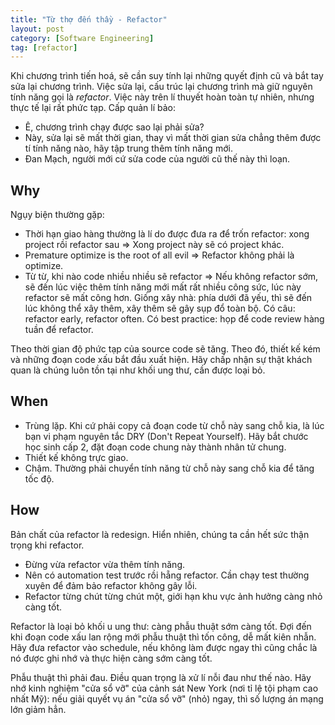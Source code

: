 ```yaml
---
title: "Từ thợ đến thầy - Refactor"
layout: post
category: [Software Engineering]
tag: [refactor]
---
```


Khi chương trình tiến hoá, sẽ cần suy tính lại những quyết định cũ và bắt tay sửa lại chương trình. Việc sửa lại, cấu trúc lại chương trình mà giữ nguyên tính năng gọi là *refactor*. Việc này trên lí thuyết hoàn toàn tự nhiên, nhưng thực tế lại rất phức tạp. Cấp quản lí bảo:

- Ê, chương trình chạy được sao lại phải sửa?
- Này, sửa lại sẽ mất thời gian, thay vì mất thời gian sửa chẳng thêm được tí tính năng nào, hãy tập trung thêm tính năng mới.
- Đan Mạch, người mới cứ sửa code của người cũ thế này thì loạn.

## Why

Ngụy biện thường gặp:

- Thời hạn giao hàng thường là lí do được đưa ra để trốn refactor: xong project rồi refactor sau => Xong project này sẽ có project khác.
- Premature optimize is the root of all evil => Refactor không phải là optimize.
- Từ từ, khi nào code nhiều nhiều sẽ refactor => Nếu không refactor sớm, sẽ đến lúc việc thêm tính năng mới mất rất nhiều công sức, lúc này refactor sẽ mất công hơn. Giống xây nhà: phía dưới đã yếu, thì sẽ đến lúc không thể xây thêm, xây thêm sẽ gây sụp đổ toàn bộ. Có câu: refactor early, refactor often. Có best practice: họp để code review hàng tuần để refactor.

Theo thời gian độ phức tạp của source code sẽ tăng. Theo đó, thiết kế kém và những đoạn code xấu bắt đầu xuất hiện. Hãy chấp nhận sự thật khách quan là chúng luôn tồn tại như khối ung thư, cần được loại bỏ.

## When

- Trùng lặp. Khi cứ phải copy cả đoạn code từ chỗ này sang chỗ kia, là lúc bạn vi phạm nguyên tắc DRY (Don't Repeat Yourself). Hãy bắt chước học sinh cấp 2, đặt đoạn code chung này thành nhân tử chung.
- Thiết kế không trực giao.
- Chậm. Thường phải chuyển tính năng từ chỗ này sang chỗ kia để tăng tốc độ.

## How

Bản chất của refactor là redesign. Hiển nhiên, chúng ta cần hết sức thận trọng khi refactor.

- Đừng vừa refactor vừa thêm tính năng.
- Nên có automation test trước rồi hẵng refactor. Cần chạy test thường xuyên để đảm bảo refactor không gây lỗi.
- Refactor từng chút từng chút một, giới hạn khu vực ảnh hưởng càng nhỏ càng tốt.

Refactor là loại bỏ khối u ung thư: càng phẫu thuật sớm càng tốt. Đợi đến khi đoạn code xấu lan rộng mới phẫu thuật thì tốn công, dễ mất kiên nhẫn. Hãy đưa refactor vào schedule, nếu không làm được ngay thì cũng chắc là nó được ghi nhớ và thực hiện càng sớm càng tốt.

Phẫu thuật thì phải đau. Điều quan trọng là xử lí nỗi đau như thế nào. Hãy nhớ kinh nghiệm "cửa sổ vỡ" của cảnh sát New York (nơi tỉ lệ tội phạm cao nhất Mỹ): nếu giải quyết vụ án "cửa sổ vỡ" (nhỏ) ngay, thì số lượng án mạng lớn giảm hẳn.
